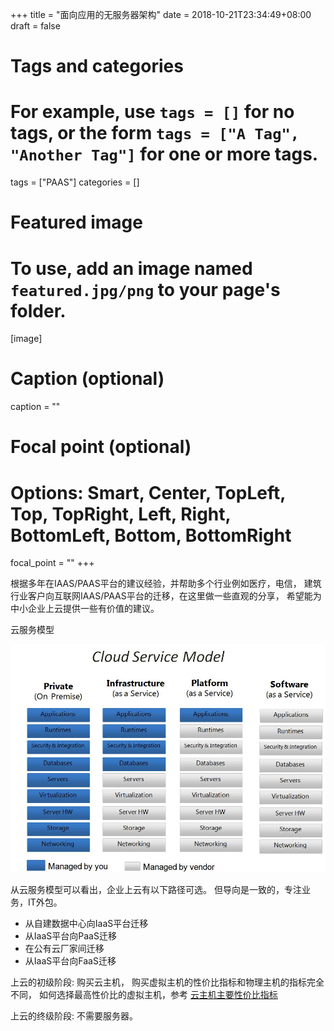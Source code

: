 +++
title = "面向应用的无服务器架构"
date = 2018-10-21T23:34:49+08:00
draft = false

# Tags and categories
# For example, use `tags = []` for no tags, or the form `tags = ["A Tag", "Another Tag"]` for one or more tags.
tags = ["PAAS"]
categories = []

# Featured image
# To use, add an image named `featured.jpg/png` to your page's folder. 
[image]
  # Caption (optional)
  caption = ""

  # Focal point (optional)
  # Options: Smart, Center, TopLeft, Top, TopRight, Left, Right, BottomLeft, Bottom, BottomRight
  focal_point = ""
+++

根据多年在IAAS/PAAS平台的建议经验，并帮助多个行业例如医疗，电信，
建筑行业客户向互联网IAAS/PAAS平台的迁移，在这里做一些直观的分享，
希望能为中小企业上云提供一些有价值的建议。

云服务模型

![RNA](./cloud-model.jpeg)

从云服务模型可以看出，企业上云有以下路径可选。
但导向是一致的，专注业务，IT外包。


- 从自建数据中心向IaaS平台迁移
- 从IaaS平台向PaaS迁移
- 在公有云厂家间迁移
- 从IaaS平台向FaaS迁移

上云的初级阶段:
购买云主机， 购买虚拟主机的性价比指标和物理主机的指标完全不同，
如何选择最高性价比的虚拟主机，参考
[云主机主要性价比指标](/post/iaas-how-to-buy-ec2/)

上云的终级阶段: 不需要服务器。

